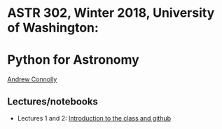 # ASTR 302, Winter 2018, University of Washington: 
# Python for Astronomy

[Andrew Connolly](https://faculty.washington.edu/ajc26)

## Lectures/notebooks 

 *  Lectures 1 and 2: [Introduction to the class and github](lecture-01-github-questionaire)
 
 
 

